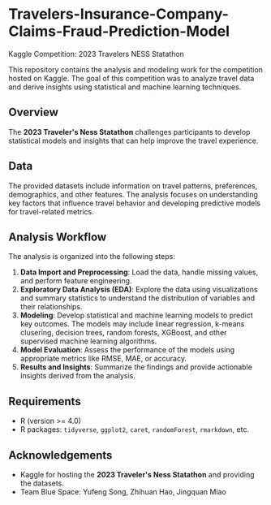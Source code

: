 # Travelers-Insurance-Company-Claims-Fraud-Prediction-Model
Kaggle Competition: 2023 Travelers NESS Statathon

This repository contains the analysis and modeling work for the competition hosted on Kaggle. The goal of this competition was to analyze travel data and derive insights using statistical and machine learning techniques.

## Overview

The **2023 Traveler's Ness Statathon** challenges participants to develop statistical models and insights that can help improve the travel experience. 

## Data

The provided datasets include information on travel patterns, preferences, demographics, and other features. The analysis focuses on understanding key factors that influence travel behavior and developing predictive models for travel-related metrics.

## Analysis Workflow

The analysis is organized into the following steps:

1. **Data Import and Preprocessing**: Load the data, handle missing values, and perform feature engineering.
2. **Exploratory Data Analysis (EDA)**: Explore the data using visualizations and summary statistics to understand the distribution of variables and their relationships.
3. **Modeling**: Develop statistical and machine learning models to predict key outcomes. The models may include linear regression, k-means clusering, decision trees, random forests, XGBoost, and other supervised machine learning algorithms.
4. **Model Evaluation**: Assess the performance of the models using appropriate metrics like RMSE, MAE, or accuracy.
5. **Results and Insights**: Summarize the findings and provide actionable insights derived from the analysis.

## Requirements

- R (version >= 4.0)
- R packages: `tidyverse`, `ggplot2`, `caret`, `randomForest`, `rmarkdown`, etc.

## Acknowledgements

- Kaggle for hosting the **2023 Traveler's Ness Statathon** and providing the datasets.
- Team Blue Space: Yufeng Song, Zhihuan Hao, Jingquan Miao

